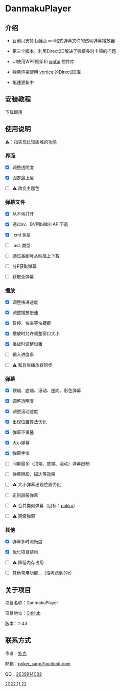 # DanmakuPlayer

## 介绍

* 目前只支持 [bilibili](bilibili.com) xml格式弹幕文件的透明弹幕播放器

* 第三个版本，利用Direct2D解决了弹幕多时卡顿的问题

* UI使用WPF框架和 [wpfui](https://github.com/lepoco/wpfui) 控件库

* 弹幕渲染使用 [vortice](https://github.com/amerkoleci/vortice) 的Direct2D库

* 龟速更新中

## 安装教程

下载即用

## 使用说明

⚠️：指实现比较困难的功能

### 界面

* [x] 调整透明度

* [x] 固定最上层

* [ ] ⚠️ 改变主题色

### 弹幕文件

* [x] 从本地打开

* [x] 通过av、BV用bilibili API下载

* [x] .xml 类型

* [ ] .ass 类型

* [ ] 通过番剧号从网络上下载

* [ ] 分P获取弹幕

* [ ] 获取全弹幕

### 播放

* [x] 调整快进速度

* [x] 调整播放倍速

* [x] 暂停、快进等快捷键

* [x] 播放时允许调整窗口大小

* [x] 播放时调整设置

* [ ] 输入进度条

* [ ] ⚠️ 和背后播放器同步

### 弹幕

* [x] 顶端、底端、滚动、逆向、彩色弹幕

* [x] 调整透明度

* [x] 调整滚动速度

* [x] 出现位置算法优化

* [x] 弹幕不重叠

* [x] 大小弹幕

* [x] 弹幕字体

* [ ] 同屏最多（顶端、底端、滚动）弹幕限制

* [ ] 弹幕阴影、描边等效果

* [ ] ⚠️ 大小弹幕出现位置优化

* [ ] 正则屏蔽弹幕

* [ ] ⚠️ 合并类似弹幕（目标：[pakku](https://github.com/xmcp/pakku.js)）

* [ ] ⚠️ 高级弹幕

### 其他

* [x] 弹幕多时流畅度

* [x] 优化项目结构

* [ ] ⚠️ 降低内存占用

* [ ] 其他常用功能...（没考虑到的x）

## 关于项目

项目名称：DanmakuPlayer

项目地址：[GitHub](https://github.com/Poker-sang/DanmakuPlayer)

版本：2.43

## 联系方式

作者：[扑克](https://github.com/Poker-sang)

邮箱：poker_sang@outlook.com

QQ：[2639914082](http://wpa.qq.com/msgrd?v=3&uin=2639914082&site=qq&menu=yes)

2022.11.22
